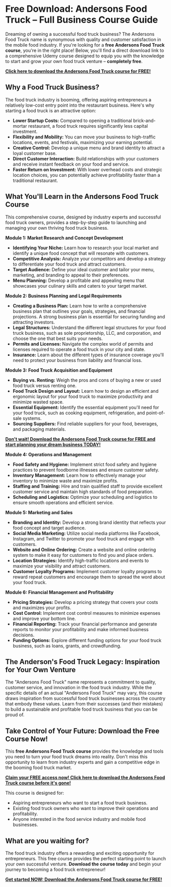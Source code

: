 # Free Download: Andersons Food Truck – Full Business Course Guide

Dreaming of owning a successful food truck business?  The Andersons Food Truck name is synonymous with quality and customer satisfaction in the mobile food industry. If you're looking for a **free Andersons Food Truck course**, you're in the right place! Below, you'll find a direct download link to a comprehensive Udemy course designed to equip you with the knowledge to start and grow your own food truck venture – **completely free**.

[**Click here to download the Andersons Food Truck course for FREE!**](https://udemywork.com/andersons-food-truck)

## Why a Food Truck Business?

The food truck industry is booming, offering aspiring entrepreneurs a relatively low-cost entry point into the restaurant business.  Here's why starting a food truck is an attractive option:

*   **Lower Startup Costs:** Compared to opening a traditional brick-and-mortar restaurant, a food truck requires significantly less capital investment.
*   **Flexibility and Mobility:**  You can move your business to high-traffic locations, events, and festivals, maximizing your earning potential.
*   **Creative Control:**  Develop a unique menu and brand identity to attract a loyal customer base.
*   **Direct Customer Interaction:** Build relationships with your customers and receive instant feedback on your food and service.
*   **Faster Return on Investment:** With lower overhead costs and strategic location choices, you can potentially achieve profitability faster than a traditional restaurant.

## What You'll Learn in the Andersons Food Truck Course

This comprehensive course, designed by industry experts and successful food truck owners, provides a step-by-step guide to launching and managing your own thriving food truck business.

**Module 1:  Market Research and Concept Development**

*   **Identifying Your Niche:**  Learn how to research your local market and identify a unique food concept that will resonate with customers.
*   **Competitive Analysis:**  Analyze your competitors and develop a strategy to differentiate your food truck and attract customers.
*   **Target Audience:**  Define your ideal customer and tailor your menu, marketing, and branding to appeal to their preferences.
*   **Menu Planning:**  Develop a profitable and appealing menu that showcases your culinary skills and caters to your target market.

**Module 2:  Business Planning and Legal Requirements**

*   **Creating a Business Plan:**  Learn how to write a comprehensive business plan that outlines your goals, strategies, and financial projections.  A strong business plan is essential for securing funding and attracting investors.
*   **Legal Structures:**  Understand the different legal structures for your food truck business, such as sole proprietorship, LLC, and corporation, and choose the one that best suits your needs.
*   **Permits and Licenses:**  Navigate the complex world of permits and licenses required to operate a food truck in your city and state.
*   **Insurance:**  Learn about the different types of insurance coverage you'll need to protect your business from liability and financial loss.

**Module 3:  Food Truck Acquisition and Equipment**

*   **Buying vs. Renting:**  Weigh the pros and cons of buying a new or used food truck versus renting one.
*   **Food Truck Design and Layout:**  Learn how to design an efficient and ergonomic layout for your food truck to maximize productivity and minimize wasted space.
*   **Essential Equipment:**  Identify the essential equipment you'll need for your food truck, such as cooking equipment, refrigeration, and point-of-sale systems.
*   **Sourcing Suppliers:**  Find reliable suppliers for your food, beverages, and packaging materials.

[**Don't wait! Download the Andersons Food Truck course for FREE and start planning your dream business TODAY!**](https://udemywork.com/andersons-food-truck)

**Module 4:  Operations and Management**

*   **Food Safety and Hygiene:**  Implement strict food safety and hygiene practices to prevent foodborne illnesses and ensure customer safety.
*   **Inventory Management:**  Learn how to effectively manage your inventory to minimize waste and maximize profits.
*   **Staffing and Training:**  Hire and train qualified staff to provide excellent customer service and maintain high standards of food preparation.
*   **Scheduling and Logistics:**  Optimize your scheduling and logistics to ensure smooth operations and efficient service.

**Module 5:  Marketing and Sales**

*   **Branding and Identity:**  Develop a strong brand identity that reflects your food concept and target audience.
*   **Social Media Marketing:**  Utilize social media platforms like Facebook, Instagram, and Twitter to promote your food truck and engage with customers.
*   **Website and Online Ordering:**  Create a website and online ordering system to make it easy for customers to find you and place orders.
*   **Location Strategies:**  Identify high-traffic locations and events to maximize your visibility and attract customers.
*   **Customer Loyalty Programs:**  Implement customer loyalty programs to reward repeat customers and encourage them to spread the word about your food truck.

**Module 6:  Financial Management and Profitability**

*   **Pricing Strategies:**  Develop a pricing strategy that covers your costs and maximizes your profits.
*   **Cost Control:**  Implement cost control measures to minimize expenses and improve your bottom line.
*   **Financial Reporting:**  Track your financial performance and generate reports to monitor your profitability and make informed business decisions.
*   **Funding Options:** Explore different funding options for your food truck business, such as loans, grants, and crowdfunding.

## The Anderson's Food Truck Legacy: Inspiration for Your Own Venture

The "Andersons Food Truck" name represents a commitment to quality, customer service, and innovation in the food truck industry. While the specific details of an actual "Andersons Food Truck" may vary, this course draws inspiration from successful food truck businesses across the country that embody these values. Learn from their successes (and their mistakes) to build a sustainable and profitable food truck business that you can be proud of.

## Take Control of Your Future: Download the Free Course Now!

This **free Andersons Food Truck course** provides the knowledge and tools you need to turn your food truck dreams into reality. Don't miss this opportunity to learn from industry experts and gain a competitive edge in the booming food truck market.

[**Claim your FREE access now! Click here to download the Andersons Food Truck course before it's gone!**](https://udemywork.com/andersons-food-truck)

This course is designed for:

*   Aspiring entrepreneurs who want to start a food truck business.
*   Existing food truck owners who want to improve their operations and profitability.
*   Anyone interested in the food service industry and mobile food businesses.

## What are you waiting for?

The food truck industry offers a rewarding and exciting opportunity for entrepreneurs.  This free course provides the perfect starting point to launch your own successful venture. **Download the course today** and begin your journey to becoming a food truck entrepreneur!

[**Get started NOW: Download the Andersons Food Truck course for FREE!**](https://udemywork.com/andersons-food-truck)
